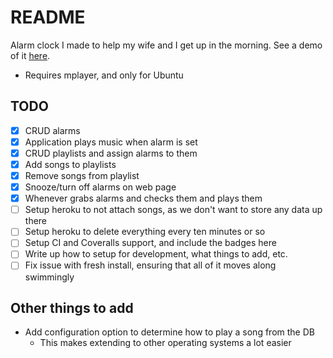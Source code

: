 # README

Alarm clock I made to help my wife and I get up in the morning. See a demo of it [here](http://alarm-clock-rails-demo.herokuapp.com/).

* Requires mplayer, and only for Ubuntu

## TODO

- [x] CRUD alarms
- [x] Application plays music when alarm is set
- [x] CRUD playlists and assign alarms to them
- [x] Add songs to playlists
- [x] Remove songs from playlist
- [x] Snooze/turn off alarms on web page
- [x] Whenever grabs alarms and checks them and plays them
- [ ] Setup heroku to not attach songs, as we don't want to store any data up there
- [ ] Setup heroku to delete everything every ten minutes or so
- [ ] Setup CI and Coveralls support, and include the badges here
- [ ] Write up how to setup for development, what things to add, etc.
- [ ] Fix issue with fresh install, ensuring that all of it moves along swimmingly

## Other things to add

* Add configuration option to determine how to play a song from the DB
	* This makes extending to other operating systems a lot easier
